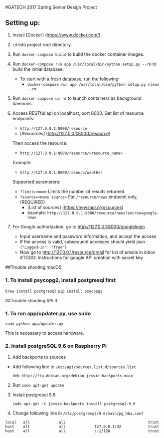 #GATECH 2017 Spring Senior Design Project

## Setting up:

1. Install [Docker] (https://www.docker.com/).

2. `cd` into project root directory.

3. Run `docker-compose build` to build the docker container images.

3. Run `docker-compose run app /usr/local/bin/python setup.py --rm` to build the initial database.
    * To start with a fresh database, run the following:
        * `docker-compose run app /usr/local/bin/python setup.py clean --rm`
4. Run `docker-compose up -d` to launch containers as background daemons.

5. Access RESTful api on localhost, port 8000.
    Get list of resource endpoints:
    * `http://127.0.0.1:8000/resource`
    * [Resources] (http://127.0.0.1:8000/resource)

    Then access the resource:
    * `http://127.0.0.1:8000/resource/<resource_name>`

    Example:
    * `http://127.0.0.1:8000/resouce/weather`

    Supported parameters:
    * `?limit=<num>` Limits the number of results returned
    * `?source=<news source>` For `/resource/news` endpoint only, (REQUIRED)
        - [List of sources] (https://newsapi.org/sources)
        - example: `http://127.0.0.1:8000/resource/news?source=google-news`
6. For Google authorization, go to http://127.0.0.1:8000/googlelogin
    * Input username and password information, and accept the access
    * If the access is valid, subsequent accesses should yield json : `{"Logged-in": "True"}`
    * Now go to http://127.0.0.1/resource/gmail for list of emails in inbox
#TODO: Instructions for google API creation with secret key

##Trouble shooting macOS
### 1. To install psycopg2, install postgresql first
`brew install postgresql`
`pip install psycopg2`

##Trouble shooting RPi 3
### 1. To run app/updater.py, use sudo
`sudo python app/updater.py`

This is necessary to access hardware.

### 2. Install postgreSQL 9.6 on Raspberry Pi

1. Add backports to sources
 - Add following line to `/etc/apt/sources.list.d/sources.list`

    `deb http://ftp.debian.org/debian jessie-backports main`

2. Run `sudo apt-get update`

3. Install postgresql 9.6

    `sudo apt-get -t jessie-backports install postgresql-9.6`

4. Change following line in `/etc/postgresql/9.6/main/pg_hba.conf`
```
local   all             all                                     trust
host    all             all             127.0.0.1/32            trust
host    all             all             ::1/128                 trust
```

